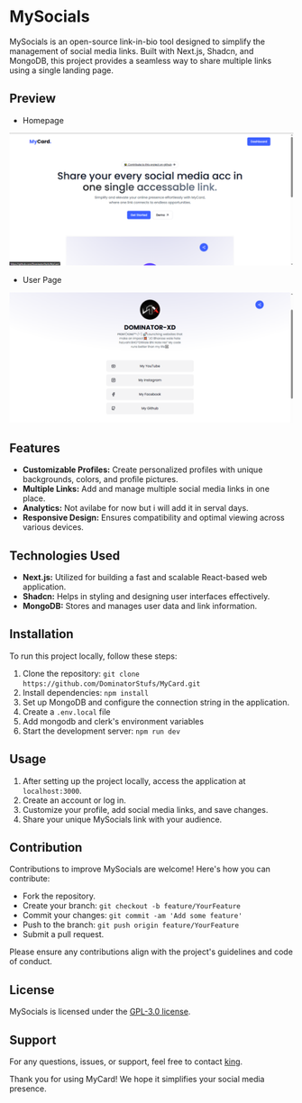 # MySocials

MySocials is an open-source link-in-bio tool designed to simplify the management of social media links. Built with Next.js, Shadcn, and MongoDB, this project provides a seamless way to share multiple links using a single landing page.

## Preview

- Homepage

![MySocials Preview](/public/homepage.png)

- User Page

![MySocials Preview](/public/demo.png)

## Features

- **Customizable Profiles:** Create personalized profiles with unique backgrounds, colors, and profile pictures.
- **Multiple Links:** Add and manage multiple social media links in one place.
- **Analytics:** Not avilabe for now but i will add it in serval days.
- **Responsive Design:** Ensures compatibility and optimal viewing across various devices.

## Technologies Used

- **Next.js:** Utilized for building a fast and scalable React-based web application.
- **Shadcn:** Helps in styling and designing user interfaces effectively.
- **MongoDB:** Stores and manages user data and link information.

## Installation

To run this project locally, follow these steps:

1. Clone the repository: `git clone https://github.com/DominatorStufs/MyCard.git`
2. Install dependencies: `npm install`
3. Set up MongoDB and configure the connection string in the application.
4. Create a `.env.local` file
5. Add mongodb and clerk's environment variables
7. Start the development server: `npm run dev`

## Usage

1. After setting up the project locally, access the application at `localhost:3000`.
2. Create an account or log in.
3. Customize your profile, add social media links, and save changes.
4. Share your unique MySocials link with your audience.

## Contribution

Contributions to improve MySocials are welcome! Here's how you can contribute:

- Fork the repository.
- Create your branch: `git checkout -b feature/YourFeature`
- Commit your changes: `git commit -am 'Add some feature'`
- Push to the branch: `git push origin feature/YourFeature`
- Submit a pull request.

Please ensure any contributions align with the project's guidelines and code of conduct.

## License

MySocials is licensed under the [GPL-3.0 license](https://github.com/DominatorStufs/MyCard/#GPL-3.0-1-ov-file).

## Support

For any questions, issues, or support, feel free to contact [king](xd).

Thank you for using MyCard! We hope it simplifies your social media presence.
